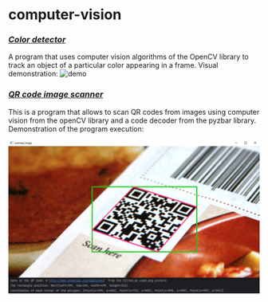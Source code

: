 # computer-vision

### ***[Color detector](color_detector.py)***
A program that uses computer vision algorithms of the OpenCV library to track an object of a particular color appearing in a frame. Visual demonstration:
![demo](demonstration.gif)

### ***[QR code image scanner](QR_code_image_scanner/qr_code_image_scanner.py)***
This is a program that allows to scan QR codes from images using computer vision from the openCV library and a code decoder from the pyzbar library. Demonstration of the program execution:

![demo](QR_code_image_scanner/QR_image_scanner_demo.png)
